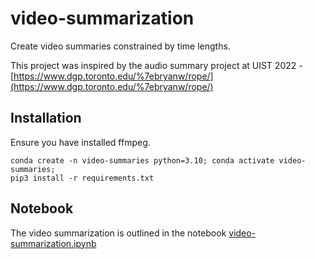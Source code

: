 # video-summarization

Create video summaries constrained by time lengths.

This project was inspired by the audio summary project at UIST 2022 - [https://www.dgp.toronto.edu/%7ebryanw/rope/](https://www.dgp.toronto.edu/%7ebryanw/rope/)

## Installation
Ensure you have installed ffmpeg. 

```
conda create -n video-summaries python=3.10; conda activate video-summaries;
pip3 install -r requirements.txt
```

## Notebook
The video summarization is outlined in the notebook [video-summarization.ipynb](video-summarization.ipynb)